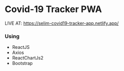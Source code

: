 # Covid-19 Tracker PWA

LIVE AT: https://selim-covid19-tracker-app.netlify.app/

### Using

* ReactJS
* Axios
* ReactChartJs2
* Bootstrap
